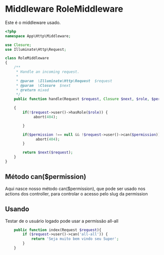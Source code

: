 # Middleware RoleMiddleware

Este é o middleware usado.

```php
<?php
namespace App\Http\Middleware;

use Closure;
use Illuminate\Http\Request;

class RoleMiddleware
{
    /**
     * Handle an incoming request.
     *
     * @param  \Illuminate\Http\Request  $request
     * @param  \Closure  $next
     * @return mixed
     */
    public function handle(Request $request, Closure $next, $role, $permission = null)

    {
        if(!$request->user()->hasRole($role)) {
             abort(404);

        }

        if($permission !== null && !$request->user()->can($permission)) {
              abort(404);
        }

        return $next($request);
    }
}
```
## Método can($permission)

Aqui nasce nosso método can($permission), que pode ser usado nos actions dos controller, para controlar o acesso pelo slug da permission


## Usando

Testar de o usuário logado pode usar a permissão all-all
```php
    public function index(Request $request){
        if ($request->user()->can('all-all')) {
            return 'Seja muito bem vindo seu Super';
        }
    }
```

